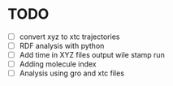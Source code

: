 # TODO

- [ ] convert xyz to xtc trajectories
- [ ] RDF analysis with python 
- [ ] Add time in XYZ files output wile stamp run
- [ ] Adding molecule index
- [ ] Analysis using gro and xtc files
